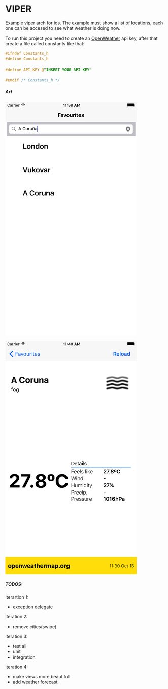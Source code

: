 # VIPER
Example viper arch for ios. The example must show a list of locations, each one can be accesed to see what weather is doing now. 

To run this project you need to create an [OpenWeather](https://openweathermap.org/) api key, after that create a file called constants like that:
```objective-c
#ifndef Constants_h
#define Constants_h

#define API_KEY @"INSERT YOUR API KEY"

#endif /* Constants_h */

```

##### Art
![alt text](https://raw.githubusercontent.com/albertopeam/ios-viper/master/art/cities.png)

![alt text](https://raw.githubusercontent.com/albertopeam/ios-viper/master/art/weather.png)

##### TODOS:

iterartion 1:
* exception delegate

iteration 2:
* remove cities(swipe)

iteration 3:
* test all
* unit
* integration

iteration 4:
* make views more beautifull
* add weather forecast
